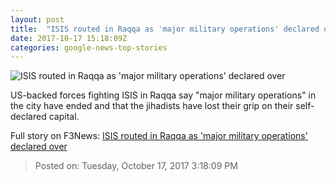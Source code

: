 ```yaml
---
layout: post
title:  "ISIS routed in Raqqa as 'major military operations' declared over"
date: 2017-10-17 15:18:09Z
categories: google-news-top-stories
---
```


![ISIS routed in Raqqa as 'major military operations' declared over](http://cdn.cnn.com/cnnnext/dam/assets/171017093728-01-raqqa-1016-super-tease.jpg)

US-backed forces fighting ISIS in Raqqa say "major military operations" in the city have ended and that the jihadists have lost their grip on their self-declared capital.


Full story on F3News: [ISIS routed in Raqqa as 'major military operations' declared over](http://www.f3nws.com/n/HBY3QF)

> Posted on: Tuesday, October 17, 2017 3:18:09 PM
